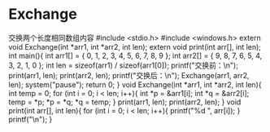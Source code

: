 # Exchange
交换两个长度相同数组内容
#include <stdio.h>
#include <windows.h>
extern void Exchange(int *arr1, int *arr2, int len);
extern void print(int arr[], int len);
int main(){
	int arr1[] = { 0, 1, 2, 3, 4, 5, 6, 7, 8, 9 };
	int arr2[] = { 9, 8, 7, 6, 5, 4, 3, 2, 1, 0 };
	int len = sizeof(arr1) / sizeof(arr1[0]);
	printf("交换前：\n");
	print(arr1, len);
	print(arr2, len);
	printf("交换后：\n");
	Exchange(arr1, arr2, len);
	system("pause");
	return 0;
}
void Exchange(int *arr1, int *arr2, int len){
	int temp = 0;
	for (int i = 0; i < len; i++){
		int *p = &arr1[i];
		int *q = &arr2[i];
		temp = *p;
		*p = *q;
		*q = temp;
	}
	print(arr1, len);
	print(arr2, len);
}
void print(int arr[], int len){
	for (int i = 0; i < len; i++){
		printf("%d ", arr[i]);
	}
	printf("\n");
}
